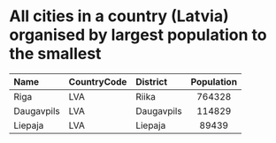 # All cities in a country (Latvia) organised by largest population to the smallest

| Name | CountryCode | District | Population |
| :--- | :--- | :--- | :---: |
|Riga|LVA|Riika|764328|
|Daugavpils|LVA|Daugavpils|114829|
|Liepaja|LVA|Liepaja|89439|
